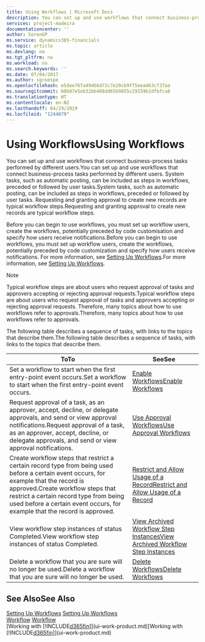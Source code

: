 ```yaml
---
title: Using Workflows | Microsoft Docs
description: You can set up and use workflows that connect business-process tasks performed by different users. System tasks, such as automatic posting, can be included as steps in workflows, preceded or followed by user tasks. Requesting and granting approval to create new records are typical workflow steps.
services: project-madeira
documentationcenter: ''
author: SorenGP
ms.service: dynamics365-financials
ms.topic: article
ms.devlang: na
ms.tgt_pltfrm: na
ms.workload: na
ms.search.keywords: ''
ms.date: 07/04/2017
ms.author: sgroespe
ms.openlocfilehash: e5dee76fa49d66d72c7e20cb9ff5eead63cf37aa
ms.sourcegitcommit: 60b87e5eb32bb408dd65b9855c29159b1dfbfca8
ms.translationtype: HT
ms.contentlocale: en-NZ
ms.lasthandoff: 04/29/2019
ms.locfileid: "1244879"
---
```

# <a name="using-workflows"></a><span data-ttu-id="c8656-105">Using Workflows</span><span class="sxs-lookup"><span data-stu-id="c8656-105">Using Workflows</span></span>
<span data-ttu-id="c8656-106">You can set up and use workflows that connect business-process tasks performed by different users.</span><span class="sxs-lookup"><span data-stu-id="c8656-106">You can set up and use workflows that connect business-process tasks performed by different users.</span></span> <span data-ttu-id="c8656-107">System tasks, such as automatic posting, can be included as steps in workflows, preceded or followed by user tasks.</span><span class="sxs-lookup"><span data-stu-id="c8656-107">System tasks, such as automatic posting, can be included as steps in workflows, preceded or followed by user tasks.</span></span> <span data-ttu-id="c8656-108">Requesting and granting approval to create new records are typical workflow steps.</span><span class="sxs-lookup"><span data-stu-id="c8656-108">Requesting and granting approval to create new records are typical workflow steps.</span></span>  

 <span data-ttu-id="c8656-109">Before you can begin to use workflows, you must set up workflow users, create the workflows, potentially preceded by code customisation and specify how users receive notifications.</span><span class="sxs-lookup"><span data-stu-id="c8656-109">Before you can begin to use workflows, you must set up workflow users, create the workflows, potentially preceded by code customization and specify how users receive notifications.</span></span> <span data-ttu-id="c8656-110">For more information, see [Setting Up Workflows](across-set-up-workflows.md).</span><span class="sxs-lookup"><span data-stu-id="c8656-110">For more information, see [Setting Up Workflows](across-set-up-workflows.md).</span></span>  

> [!NOTE]  
>  <span data-ttu-id="c8656-111">Typical workflow steps are about users who request approval of tasks and approvers accepting or rejecting approval requests.</span><span class="sxs-lookup"><span data-stu-id="c8656-111">Typical workflow steps are about users who request approval of tasks and approvers accepting or rejecting approval requests.</span></span> <span data-ttu-id="c8656-112">Therefore, many topics about how to use workflows refer to approvals.</span><span class="sxs-lookup"><span data-stu-id="c8656-112">Therefore, many topics about how to use workflows refer to approvals.</span></span>  

 <span data-ttu-id="c8656-113">The following table describes a sequence of tasks, with links to the topics that describe them.</span><span class="sxs-lookup"><span data-stu-id="c8656-113">The following table describes a sequence of tasks, with links to the topics that describe them.</span></span>  

|<span data-ttu-id="c8656-114">**To**</span><span class="sxs-lookup"><span data-stu-id="c8656-114">**To**</span></span>|<span data-ttu-id="c8656-115">**See**</span><span class="sxs-lookup"><span data-stu-id="c8656-115">**See**</span></span>|  
|------------|-------------|  
|<span data-ttu-id="c8656-116">Set a workflow to start when the first entry-point event occurs.</span><span class="sxs-lookup"><span data-stu-id="c8656-116">Set a workflow to start when the first entry-point event occurs.</span></span>|[<span data-ttu-id="c8656-117">Enable Workflows</span><span class="sxs-lookup"><span data-stu-id="c8656-117">Enable Workflows</span></span>](across-how-to-enable-workflows.md)|  
|<span data-ttu-id="c8656-118">Request approval of a task, as an approver, accept, decline, or delegate approvals, and send or view approval notifications.</span><span class="sxs-lookup"><span data-stu-id="c8656-118">Request approval of a task, as an approver, accept, decline, or delegate approvals, and send or view approval notifications.</span></span>|[<span data-ttu-id="c8656-119">Use Approval Workflows</span><span class="sxs-lookup"><span data-stu-id="c8656-119">Use Approval Workflows</span></span>](across-how-use-approval-workflows.md)|  
|<span data-ttu-id="c8656-120">Create workflow steps that restrict a certain record type from being used before a certain event occurs, for example that the record is approved.</span><span class="sxs-lookup"><span data-stu-id="c8656-120">Create workflow steps that restrict a certain record type from being used before a certain event occurs, for example that the record is approved.</span></span>|[<span data-ttu-id="c8656-121">Restrict and Allow Usage of a Record</span><span class="sxs-lookup"><span data-stu-id="c8656-121">Restrict and Allow Usage of a Record</span></span>](across-how-to-restrict-and-allow-usage-of-a-record.md)|  
|<span data-ttu-id="c8656-122">View workflow step instances of status Completed.</span><span class="sxs-lookup"><span data-stu-id="c8656-122">View workflow step instances of status Completed.</span></span>|[<span data-ttu-id="c8656-123">View Archived Workflow Step Instances</span><span class="sxs-lookup"><span data-stu-id="c8656-123">View Archived Workflow Step Instances</span></span>](across-how-to-view-archived-workflow-step-instances.md)|  
|<span data-ttu-id="c8656-124">Delete a workflow that you are sure will no longer be used.</span><span class="sxs-lookup"><span data-stu-id="c8656-124">Delete a workflow that you are sure will no longer be used.</span></span>|[<span data-ttu-id="c8656-125">Delete Workflows</span><span class="sxs-lookup"><span data-stu-id="c8656-125">Delete Workflows</span></span>](across-how-to-delete-workflows.md)|  

## <a name="see-also"></a><span data-ttu-id="c8656-126">See Also</span><span class="sxs-lookup"><span data-stu-id="c8656-126">See Also</span></span>  
<span data-ttu-id="c8656-127">[Setting Up Workflows](across-set-up-workflows.md) </span><span class="sxs-lookup"><span data-stu-id="c8656-127">[Setting Up Workflows](across-set-up-workflows.md) </span></span>  
<span data-ttu-id="c8656-128">[Workflow](across-workflow.md) </span><span class="sxs-lookup"><span data-stu-id="c8656-128">[Workflow](across-workflow.md) </span></span>  
<span data-ttu-id="c8656-129">[Working with [!INCLUDE[d365fin](includes/d365fin_md.md)]](ui-work-product.md)</span><span class="sxs-lookup"><span data-stu-id="c8656-129">[Working with [!INCLUDE[d365fin](includes/d365fin_md.md)]](ui-work-product.md)</span></span>

